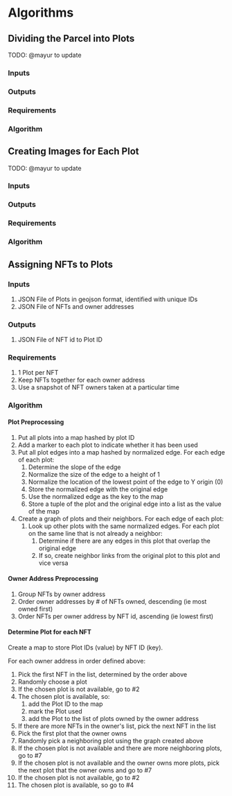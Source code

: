 # Algorithms

## Dividing the Parcel into Plots

TODO: @mayur to update

### Inputs

### Outputs

### Requirements

### Algorithm

## Creating Images for Each Plot

TODO: @mayur to update

### Inputs

### Outputs

### Requirements

### Algorithm

## Assigning NFTs to Plots

### Inputs

1. JSON File of Plots in geojson format, identified with unique IDs
2. JSON File of NFTs and owner addresses

### Outputs

1. JSON File of NFT id to Plot ID

### Requirements

1. 1 Plot per NFT
2. Keep NFTs together for each owner address
3. Use a snapshot of NFT owners taken at a particular time

### Algorithm

#### Plot Preprocessing

1. Put all plots into a map hashed by plot ID
2. Add a marker to each plot to indicate whether it has been used
3. Put all plot edges into a map hashed by normalized edge. 
   For each edge of each plot:
   1. Determine the slope of the edge
   2. Normalize the size of the edge to a height of 1
   3. Normalize the location of the lowest point of the edge to Y origin (0)
   4. Store the normalized edge with the original edge
   5. Use the normalized edge as the key to the map
   6. Store a tuple of the plot and the original edge into a list as the value 
      of the map
4. Create a graph of plots and their neighbors.
   For each edge of each plot:
   1. Look up other plots with the same normalized edges.
      For each plot on the same line that is not already a neighbor:
      1. Determine if there are any edges in this plot that overlap the 
         original edge
      2. If so, create neighbor links from the original plot to this plot and 
         vice versa

#### Owner Address Preprocessing

1. Group NFTs by owner address
2. Order owner addresses by # of NFTs owned, descending (ie most owned first)
3. Order NFTs per owner address by NFT id, ascending (ie lowest first) 

#### Determine Plot for each NFT

Create a map to store Plot IDs (value) by NFT ID (key).

For each owner address in order defined above:
1. Pick the first NFT in the list, determined by the order above
2. Randomly choose a plot
3. If the chosen plot is not available, go to #2
4. The chosen plot is available, so:
   1. add the Plot ID to the map
   2. mark the Plot used
   3. add the Plot to the list of plots owned by the owner address
5. If there are more NFTs in the owner's list, pick the next NFT in the list
6. Pick the first plot that the owner owns
7. Randomly pick a neighboring plot using the graph created above
8. If the chosen plot is not available and there are more neighboring plots, 
   go to #7
9. If the chosen plot is not available and the owner owns more plots,
   pick the next plot that the owner owns and go to #7
10. If the chosen plot is not available, go to #2
11. The chosen plot is available, so go to #4

